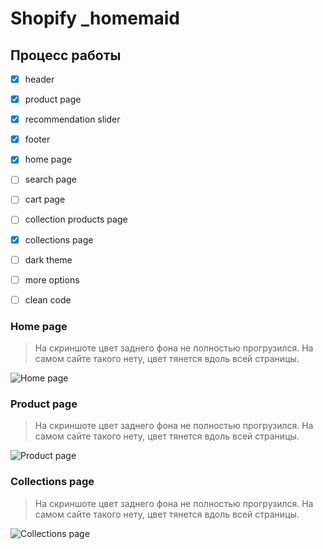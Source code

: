 # Shopify _homemaid
 
## Процесс работы

- [X] header
- [X] product page
- [X] recommendation slider
- [X] footer 
- [X] home page
- [ ] search page
- [ ] cart page
- [ ] collection products page
- [X] сollections page
- [ ] dark theme
- [ ] more options
- [ ] clean code


### Home page
> На скриншоте цвет заднего фона не полностью прогрузился. На самом сайте такого нету, цвет тянется вдоль всей страницы.

![Home page](https://live.staticflickr.com/65535/52280464021_bd3daa37bc_o.png "Home page")

### Product page
> На скриншоте цвет заднего фона не полностью прогрузился. На самом сайте такого нету, цвет тянется вдоль всей страницы.

![Product page](https://live.staticflickr.com/65535/52269114513_256f90e182_o.png "Product page")

### Collections page
> На скриншоте цвет заднего фона не полностью прогрузился. На самом сайте такого нету, цвет тянется вдоль всей страницы.

![Collections page](https://live.staticflickr.com/65535/52281496210_72e2ffbf24_o.png "Collections page")
